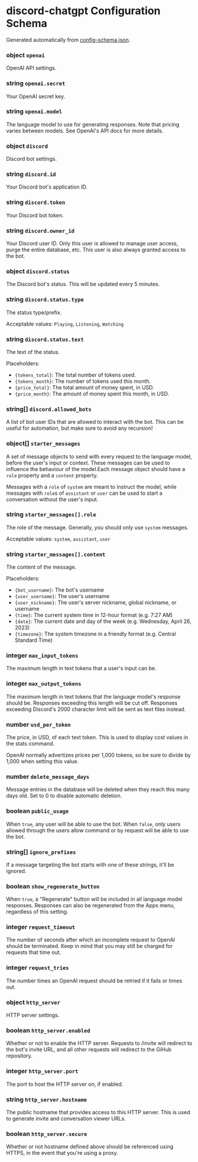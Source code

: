 # discord-chatgpt Configuration Schema
Generated automatically from [config-schema.json](./config-schema.json).

### object `openai`
OpenAI API settings.

### string `openai.secret`
Your OpenAI secret key.

### string `openai.model`
The language model to use for generating responses. Note that pricing varies between models. See OpenAI's API docs for more details.

### object `discord`
Discord bot settings.

### string `discord.id`
Your Discord bot's application ID.

### string `discord.token`
Your Discord bot token.

### string `discord.owner_id`
Your Discord user ID. Only this user is allowed to manage user access, purge the entire database, etc. This user is also always granted access to the bot.

### object `discord.status`
The Discord bot's status. This will be updated every 5 minutes.

### string `discord.status.type`
The status type/prefix.

Acceptable values: `Playing`, `Listening`, `Watching`

### string `discord.status.text`
The text of the status.

Placeholders:
* `{tokens_total}`: The total number of tokens used.
* `{tokens_month}`: The number of tokens used this month.
* `{price_total}`: The total amount of money spent, in USD.
* `{price_month}`: The amount of money spent this month, in USD.

### string[] `discord.allowed_bots`
A list of bot user IDs that are allowed to interact with the bot. This can be useful for automation, but make sure to avoid any recursion!

### object[] `starter_messages`
A set of message objects to send with every request to the language model, before the user's input or context. These messages can be used to influence the behaviour of the model.Each message object should have a `role` property and a `content` property.

Messages with a `role` of `system` are meant to instruct the model, while messages with `role`s of `assistant` or `user` can be used to start a conversation without the user's input.

### string `starter_messages[].role`
The role of the message. Generally, you should only use `system` messages.

Acceptable values: `system`, `assistant`, `user`

### string `starter_messages[].content`
The content of the message.

Placeholders:
* `{bot_username}`: The bot's username
* `{user_username}`: The user's username
* `{user_nickname}`: The user's server nickname, global nickname, or username
* `{time}`: The current system time in 12-hour format (e.g. 7:27 AM)
* `{date}`: The current date and day of the week (e.g. Wednesday, April 26, 2023)
* `{timezone}`: The system timezone in a friendly format (e.g. Central Standard Time)


### integer `max_input_tokens`
The maximum length in text tokens that a user's input can be.

### integer `max_output_tokens`
The maximum length in text tokens that the language model's response should be. Responses exceeding this length will be cut off. Responses exceeding Discord's 2000 character limit will be sent as text files instead.

### number `usd_per_token`
The price, in USD, of each text token. This is used to display cost values in the stats command.

OpenAI normally advertizes prices per 1,000 tokens, so be sure to divide by 1,000 when setting this value.

### number `delete_message_days`
Message entries in the database will be deleted when they reach this many days old. Set to 0 to disable automatic deletion.

### boolean `public_usage`
When `true`, any user will be able to use the bot. When `false`, only users allowed through the users allow command or by request will be able to use the bot.

### string[] `ignore_prefixes`
If a message targeting the bot starts with one of these strings, it'll be ignored.

### boolean `show_regenerate_button`
When `true`, a "Regenerate" button will be included in all language model responses. Responses can also be regenerated from the Apps menu, regardless of this setting.

### integer `request_timeout`
The number of seconds after which an incomplete request to OpenAI should be terminated. Keep in mind that you may still be charged for requests that time out.

### integer `request_tries`
The number times an OpenAI request should be retried if it fails or times out.

### object `http_server`
HTTP server settings.

### boolean `http_server.enabled`
Whether or not to enable the HTTP server. Requests to /invite will redirect to the bot's invite URL, and all other requests will redirect to the GiHub repository.

### integer `http_server.port`
The port to host the HTTP server on, if enabled.

### string `http_server.hostname`
The public hostname that provides access to this HTTP server. This is used to generate invite and conversation viewer URLs.

### boolean `http_server.secure`
Whether or not hostname defined above should be referenced using HTTPS, in the event that you're using a proxy.

